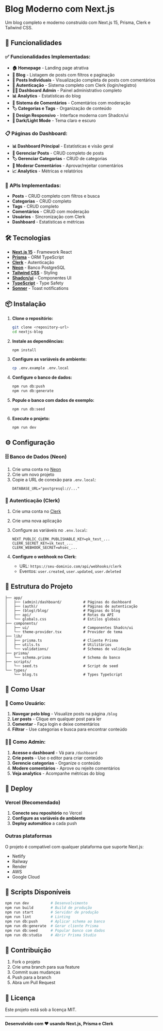 # Blog Moderno com Next.js

Um blog completo e moderno construído com Next.js 15, Prisma, Clerk e Tailwind CSS.

## 🚀 Funcionalidades

### ✅ **Funcionalidades Implementadas:**

- **🏠 Homepage** - Landing page atrativa
- **📝 Blog** - Listagem de posts com filtros e paginação
- **📖 Posts Individuais** - Visualização completa de posts com comentários
- **🔐 Autenticação** - Sistema completo com Clerk (login/registro)
- **👨‍💼 Dashboard Admin** - Painel administrativo completo
- **📊 Analytics** - Estatísticas do blog
- **💬 Sistema de Comentários** - Comentários com moderação
- **🏷️ Categorias e Tags** - Organização de conteúdo
- **🎨 Design Responsivo** - Interface moderna com Shadcn/ui
- **🌙 Dark/Light Mode** - Tema claro e escuro

### 📋 **Páginas do Dashboard:**

- **📊 Dashboard Principal** - Estatísticas e visão geral
- **📝 Gerenciar Posts** - CRUD completo de posts
- **🏷️ Gerenciar Categorias** - CRUD de categorias
- **💬 Moderar Comentários** - Aprovar/rejeitar comentários
- **📈 Analytics** - Métricas e relatórios

### 🔧 **APIs Implementadas:**

- **Posts** - CRUD completo com filtros e busca
- **Categorias** - CRUD completo
- **Tags** - CRUD completo
- **Comentários** - CRUD com moderação
- **Usuários** - Sincronização com Clerk
- **Dashboard** - Estatísticas e métricas

## 🛠️ Tecnologias

- **[Next.js 15](https://nextjs.org/)** - Framework React
- **[Prisma](https://prisma.io/)** - ORM TypeScript
- **[Clerk](https://clerk.com/)** - Autenticação
- **[Neon](https://neon.tech/)** - Banco PostgreSQL
- **[Tailwind CSS](https://tailwindcss.com/)** - Styling
- **[Shadcn/ui](https://ui.shadcn.com/)** - Componentes UI
- **[TypeScript](https://typescriptlang.org/)** - Type Safety
- **[Sonner](https://sonner.emilkowal.ski/)** - Toast notifications

## 📦 Instalação

1. **Clone o repositório:**
   ```bash
   git clone <repository-url>
   cd nextjs-blog
   ```

2. **Instale as dependências:**
   ```bash
   npm install
   ```

3. **Configure as variáveis de ambiente:**
   ```bash
   cp .env.example .env.local
   ```

4. **Configure o banco de dados:**
   ```bash
   npm run db:push
   npm run db:generate
   ```

5. **Popule o banco com dados de exemplo:**
   ```bash
   npm run db:seed
   ```

6. **Execute o projeto:**
   ```bash
   npm run dev
   ```

## ⚙️ Configuração

### 🗄️ Banco de Dados (Neon)

1. Crie uma conta no [Neon](https://neon.tech/)
2. Crie um novo projeto
3. Copie a URL de conexão para `.env.local`:
   ```env
   DATABASE_URL="postgresql://..."
   ```

### 🔐 Autenticação (Clerk)

1. Crie uma conta no [Clerk](https://clerk.com/)
2. Crie uma nova aplicação
3. Configure as variáveis no `.env.local`:
   ```env
   NEXT_PUBLIC_CLERK_PUBLISHABLE_KEY=pk_test_...
   CLERK_SECRET_KEY=sk_test_...
   CLERK_WEBHOOK_SECRET=whsec_...
   ```

4. **Configure o webhook no Clerk:**
   - URL: `https://seu-dominio.com/api/webhooks/clerk`
   - Eventos: `user.created`, `user.updated`, `user.deleted`

## 📁 Estrutura do Projeto

```
├── app/
│   ├── (admin)/dashboard/          # Páginas do dashboard
│   ├── (auth)/                     # Páginas de autenticação
│   ├── (blog)/blog/                # Páginas do blog
│   ├── api/                        # Rotas da API
│   └── globals.css                 # Estilos globais
├── components/
│   ├── ui/                         # Componentes Shadcn/ui
│   └── theme-provider.tsx          # Provider de tema
├── lib/
│   ├── prisma.ts                   # Cliente Prisma
│   ├── utils.ts                    # Utilitários
│   └── validations/                # Schemas de validação
├── prisma/
│   └── schema.prisma               # Schema do banco
├── scripts/
│   └── seed.ts                     # Script de seed
└── types/
    └── blog.ts                     # Types TypeScript
```

## 🎯 Como Usar

### 👤 **Como Usuário:**

1. **Navegar pelo blog** - Visualize posts na página `/blog`
2. **Ler posts** - Clique em qualquer post para ler
3. **Comentar** - Faça login e deixe comentários
4. **Filtrar** - Use categorias e busca para encontrar conteúdo

### 👨‍💼 **Como Admin:**

1. **Acesse o dashboard** - Vá para `/dashboard`
2. **Crie posts** - Use o editor para criar conteúdo
3. **Gerencie categorias** - Organize o conteúdo
4. **Modere comentários** - Aprove ou rejeite comentários
5. **Veja analytics** - Acompanhe métricas do blog

## 🚀 Deploy

### Vercel (Recomendado)

1. **Conecte seu repositório** no Vercel
2. **Configure as variáveis de ambiente**
3. **Deploy automático** a cada push

### Outras plataformas

O projeto é compatível com qualquer plataforma que suporte Next.js:
- Netlify
- Railway
- Render
- AWS
- Google Cloud

## 📝 Scripts Disponíveis

```bash
npm run dev          # Desenvolvimento
npm run build        # Build de produção
npm run start        # Servidor de produção
npm run lint         # Linting
npm run db:push      # Aplicar schema ao banco
npm run db:generate  # Gerar cliente Prisma
npm run db:seed      # Popular banco com dados
npm run db:studio    # Abrir Prisma Studio
```

## 🤝 Contribuição

1. Fork o projeto
2. Crie uma branch para sua feature
3. Commit suas mudanças
4. Push para a branch
5. Abra um Pull Request

## 📄 Licença

Este projeto está sob a licença MIT.

---

**Desenvolvido com ❤️ usando Next.js, Prisma e Clerk**
